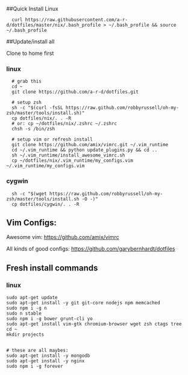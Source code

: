 ##Quick Install Linux

```
  curl https://raw.githubusercontent.com/a-r-d/dotfiles/master/nix/.bash_profile > ~/.bash_profile && source ~/.bash_profile
```

##Update/install all

Clone to home first


### linux
```
  # grab this
  cd ~
  git clone https://github.com/a-r-d/dotfiles.git

  # setup zsh
  sh -c "$(curl -fsSL https://raw.github.com/robbyrussell/oh-my-zsh/master/tools/install.sh)"
  cp dotfiles/nix/. . -R
  # or: cp ~/dotfiles/nix/.zshrc ~/.zshrc  
  chsh -s /bin/zsh

  # setup vim or refresh install
  git clone https://github.com/amix/vimrc.git ~/.vim_runtime
  cd ~/.vim_runtime && python update_plugins.py && cd ..
  sh ~/.vim_runtime/install_awesome_vimrc.sh
  cp ~/dotfiles/nix/.vim_runtime/my_configs.vim ~/.vim_runtime/my_configs.vim

```


### cygwin
```
  sh -c "$(wget https://raw.github.com/robbyrussell/oh-my-zsh/master/tools/install.sh -O -)"
  cp dotfiles/cygwin/. . -R

```


## Vim Configs:

Awesome vim:
https://github.com/amix/vimrc

All kinds of good configs:
https://github.com/garybernhardt/dotfiles




## Fresh install commands

### linux


```
sudo apt-get update
sudo apt-get install -y git git-core nodejs npm memcached
sudo npm i -g n
sudo n stable
sudo npm i -g bower grunt-cli yo
sudo apt-get install vim-gtk chromium-browser wget zsh ctags tree
cd ~
mkdir projects


# these are all maybes:
sudo apt-get install -y mongodb
sudo apt-get install -y nginx
sudo npm i -g forever

```
